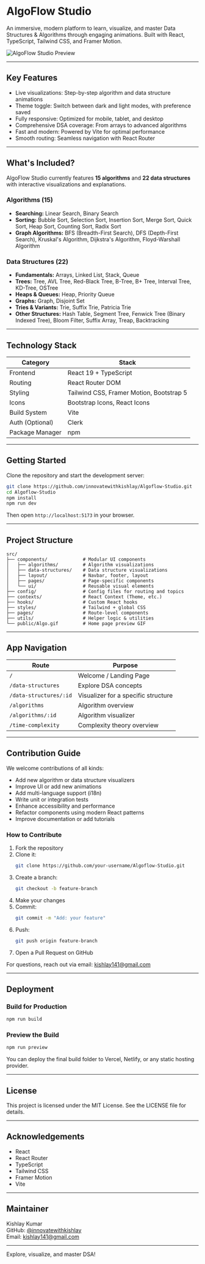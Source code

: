# AlgoFlow Studio

An immersive, modern platform to learn, visualize, and master Data Structures & Algorithms through engaging animations. Built with React, TypeScript, Tailwind CSS, and Framer Motion.

![AlgoFlow Studio Preview](./Algo.gif)

---

## Key Features

- Live visualizations: Step-by-step algorithm and data structure animations
- Theme toggle: Switch between dark and light modes, with preference saved
- Fully responsive: Optimized for mobile, tablet, and desktop
- Comprehensive DSA coverage: From arrays to advanced algorithms
- Fast and modern: Powered by Vite for optimal performance
- Smooth routing: Seamless navigation with React Router

---

## What's Included?

AlgoFlow Studio currently features **15 algorithms** and **22 data structures** with interactive visualizations and explanations.

### Algorithms (15)

- **Searching:** Linear Search, Binary Search
- **Sorting:** Bubble Sort, Selection Sort, Insertion Sort, Merge Sort, Quick Sort, Heap Sort, Counting Sort, Radix Sort
- **Graph Algorithms:** BFS (Breadth-First Search), DFS (Depth-First Search), Kruskal's Algorithm, Dijkstra's Algorithm, Floyd-Warshall Algorithm

### Data Structures (22)

- **Fundamentals:** Arrays, Linked List, Stack, Queue
- **Trees:** Tree, AVL Tree, Red-Black Tree, B-Tree, B+ Tree, Interval Tree, KD-Tree, OSTree
- **Heaps & Queues:** Heap, Priority Queue
- **Graphs:** Graph, Disjoint Set
- **Tries & Variants:** Trie, Suffix Trie, Patricia Trie
- **Other Structures:** Hash Table, Segment Tree, Fenwick Tree (Binary Indexed Tree), Bloom Filter, Suffix Array, Treap, Backtracking

---

## Technology Stack

| Category         | Stack                                    |
|------------------|------------------------------------------|
| Frontend         | React 19 + TypeScript                    |
| Routing          | React Router DOM                         |
| Styling          | Tailwind CSS, Framer Motion, Bootstrap 5 |
| Icons            | Bootstrap Icons, React Icons             |
| Build System     | Vite                                     |
| Auth (Optional)  | Clerk                                    |
| Package Manager  | npm                                      |

---

## Getting Started

Clone the repository and start the development server:

```bash
git clone https://github.com/innovatewithkishlay/Algoflow-Studio.git
cd Algoflow-Studio
npm install
npm run dev
```

Then open `http://localhost:5173` in your browser.

---

## Project Structure

```
src/
├── components/             # Modular UI components
│   ├── algorithms/         # Algorithm visualizations
│   ├── data-structures/    # Data structure visualizations
│   ├── layout/             # Navbar, footer, layout
│   ├── pages/              # Page-specific components
│   └── ui/                 # Reusable visual elements
├── config/                 # Config files for routing and topics
├── contexts/               # React Context (Theme, etc.)
├── hooks/                  # Custom React hooks
├── styles/                 # Tailwind + global CSS
├── pages/                  # Route-level components
├── utils/                  # Helper logic & utilities
└── public/Algo.gif         # Home page preview GIF
```

---

## App Navigation

| Route                      | Purpose                              |
|----------------------------|--------------------------------------|
| `/`                        | Welcome / Landing Page               |
| `/data-structures`         | Explore DSA concepts                 |
| `/data-structures/:id`     | Visualizer for a specific structure  |
| `/algorithms`              | Algorithm overview                   |
| `/algorithms/:id`          | Algorithm visualizer                 |
| `/time-complexity`         | Complexity theory overview           |

---

## Contribution Guide

We welcome contributions of all kinds:

- Add new algorithm or data structure visualizers
- Improve UI or add new animations
- Add multi-language support (i18n)
- Write unit or integration tests
- Enhance accessibility and performance
- Refactor components using modern React patterns
- Improve documentation or add tutorials

### How to Contribute

1. Fork the repository
2. Clone it:
   ```bash
   git clone https://github.com/your-username/Algoflow-Studio.git
   ```
3. Create a branch:
   ```bash
   git checkout -b feature-branch
   ```
4. Make your changes
5. Commit:
   ```bash
   git commit -m "Add: your feature"
   ```
6. Push:
   ```bash
   git push origin feature-branch
   ```
7. Open a Pull Request on GitHub

For questions, reach out via email: kishlay141@gmail.com

---

## Deployment

### Build for Production

```bash
npm run build
```

### Preview the Build

```bash
npm run preview
```

You can deploy the final build folder to Vercel, Netlify, or any static hosting provider.

---

## License

This project is licensed under the MIT License. See the LICENSE file for details.

---

## Acknowledgements

- React
- React Router
- TypeScript
- Tailwind CSS
- Framer Motion
- Vite

---

## Maintainer

Kishlay Kumar  
GitHub: [@innovatewithkishlay](https://github.com/innovatewithkishlay)  
Email: kishlay141@gmail.com

---

Explore, visualize, and master DSA!
